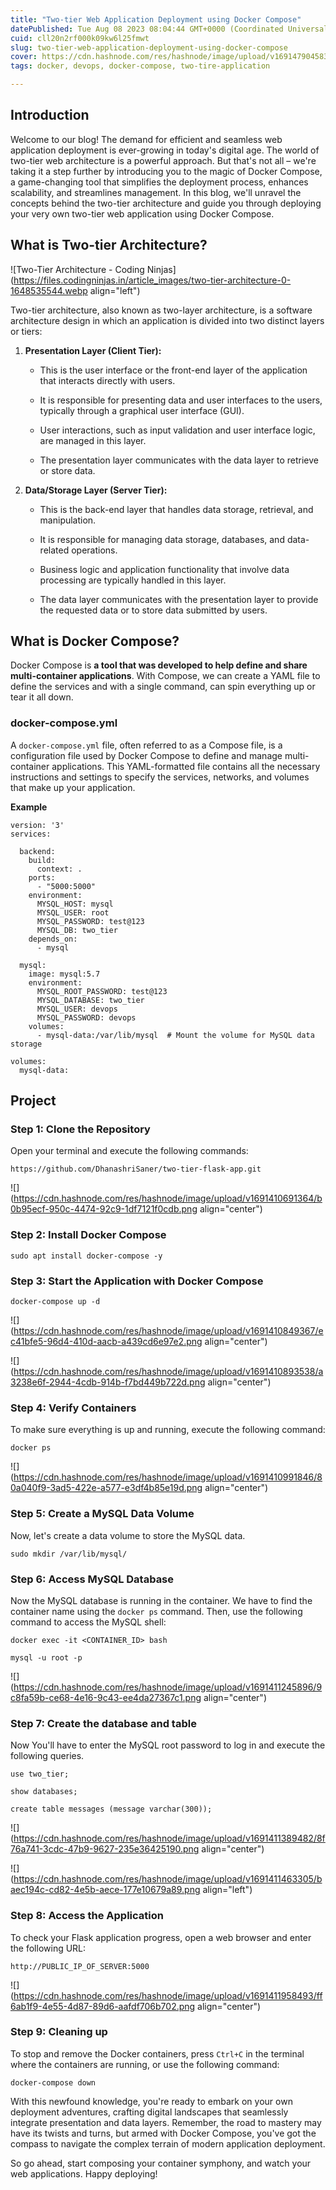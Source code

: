 ```yaml
---
title: "Two-tier Web Application Deployment using Docker Compose"
datePublished: Tue Aug 08 2023 08:04:44 GMT+0000 (Coordinated Universal Time)
cuid: cll20n2rf000k09kw6l25fmwt
slug: two-tier-web-application-deployment-using-docker-compose
cover: https://cdn.hashnode.com/res/hashnode/image/upload/v1691479045831/476c2ae7-0858-4ffc-9537-634cf25976ec.png
tags: docker, devops, docker-compose, two-tire-application

---
```


## Introduction

Welcome to our blog! The demand for efficient and seamless web application deployment is ever-growing in today's digital age. The world of two-tier web architecture is a powerful approach. But that's not all – we're taking it a step further by introducing you to the magic of Docker Compose, a game-changing tool that simplifies the deployment process, enhances scalability, and streamlines management. In this blog, we'll unravel the concepts behind the two-tier architecture and guide you through deploying your very own two-tier web application using Docker Compose.

## What is Two-tier Architecture?

![Two-Tier Architecture - Coding Ninjas](https://files.codingninjas.in/article_images/two-tier-architecture-0-1648535544.webp align="left")

Two-tier architecture, also known as two-layer architecture, is a software architecture design in which an application is divided into two distinct layers or tiers:

1. **Presentation Layer (Client Tier):**
    
    * This is the user interface or the front-end layer of the application that interacts directly with users.
        
    * It is responsible for presenting data and user interfaces to the users, typically through a graphical user interface (GUI).
        
    * User interactions, such as input validation and user interface logic, are managed in this layer.
        
    * The presentation layer communicates with the data layer to retrieve or store data.
        
2. **Data/Storage Layer (Server Tier):**
    
    * This is the back-end layer that handles data storage, retrieval, and manipulation.
        
    * It is responsible for managing data storage, databases, and data-related operations.
        
    * Business logic and application functionality that involve data processing are typically handled in this layer.
        
    * The data layer communicates with the presentation layer to provide the requested data or to store data submitted by users.
        

## What is Docker Compose?

Docker Compose is **a tool that was developed to help define and share multi-container applications**. With Compose, we can create a YAML file to define the services and with a single command, can spin everything up or tear it all down.

### docker-compose.yml

A `docker-compose.yml` file, often referred to as a Compose file, is a configuration file used by Docker Compose to define and manage multi-container applications. This YAML-formatted file contains all the necessary instructions and settings to specify the services, networks, and volumes that make up your application.

**Example**

```plaintext
version: '3'
services:
  
  backend:
    build:
      context: .
    ports:
      - "5000:5000"
    environment:
      MYSQL_HOST: mysql
      MYSQL_USER: root
      MYSQL_PASSWORD: test@123
      MYSQL_DB: two_tier
    depends_on:
      - mysql

  mysql:
    image: mysql:5.7
    environment:
      MYSQL_ROOT_PASSWORD: test@123
      MYSQL_DATABASE: two_tier
      MYSQL_USER: devops
      MYSQL_PASSWORD: devops
    volumes:
      - mysql-data:/var/lib/mysql  # Mount the volume for MySQL data storage

volumes:
  mysql-data:
```

## Project

### **Step 1: Clone the Repository**

Open your terminal and execute the following commands:

```plaintext
https://github.com/DhanashriSaner/two-tier-flask-app.git
```

![](https://cdn.hashnode.com/res/hashnode/image/upload/v1691410691364/b0b95ecf-950c-4474-92c9-1df7121f0cdb.png align="center")

### **Step 2: Install Docker Compose**

```plaintext
sudo apt install docker-compose -y
```

### **Step 3: Start the Application with Docker Compose**

```plaintext
docker-compose up -d
```

![](https://cdn.hashnode.com/res/hashnode/image/upload/v1691410849367/ec41bfe5-96d4-410d-aacb-a439cd6e97e2.png align="center")

![](https://cdn.hashnode.com/res/hashnode/image/upload/v1691410893538/a3238e6f-2944-4cdb-914b-f7bd449b722d.png align="center")

### **Step 4: Verify Containers**

To make sure everything is up and running, execute the following command:

```plaintext
docker ps
```

![](https://cdn.hashnode.com/res/hashnode/image/upload/v1691410991846/80a040f9-3ad5-422e-a577-e3df4b85e19d.png align="center")

### **Step 5: Create a MySQL Data Volume**

Now, let's create a data volume to store the MySQL data.

```plaintext
sudo mkdir /var/lib/mysql/
```

### **Step 6: Access MySQL Database**

Now the MySQL database is running in the container. We have to find the container name using the `docker ps` command. Then, use the following command to access the MySQL shell:

```plaintext
docker exec -it <CONTAINER_ID> bash
```

```plaintext
mysql -u root -p
```

![](https://cdn.hashnode.com/res/hashnode/image/upload/v1691411245896/9c8fa59b-ce68-4e16-9c43-ee4da27367c1.png align="center")

### **Step 7: Create the database and table**

Now You'll have to enter the MySQL root password to log in and execute the following queries.

```plaintext
use two_tier;

show databases;

create table messages (message varchar(300));
```

![](https://cdn.hashnode.com/res/hashnode/image/upload/v1691411389482/8f76a741-3cdc-47b9-9627-235e36425190.png align="center")

![](https://cdn.hashnode.com/res/hashnode/image/upload/v1691411463305/baec194c-cd82-4e5b-aece-177e10679a89.png align="left")

### **Step 8: Access the Application**

To check your Flask application progress, open a web browser and enter the following URL:

```plaintext
http://PUBLIC_IP_OF_SERVER:5000
```

![](https://cdn.hashnode.com/res/hashnode/image/upload/v1691411958493/ff6ab1f9-4e55-4d87-89d6-aafdf706b702.png align="center")

### **Step 9: Cleaning up**

To stop and remove the Docker containers, press `Ctrl+C` in the terminal where the containers are running, or use the following command:

```plaintext
docker-compose down
```

With this newfound knowledge, you're ready to embark on your own deployment adventures, crafting digital landscapes that seamlessly integrate presentation and data layers. Remember, the road to mastery may have its twists and turns, but armed with Docker Compose, you've got the compass to navigate the complex terrain of modern application deployment.

So go ahead, start composing your container symphony, and watch your web applications. Happy deploying!